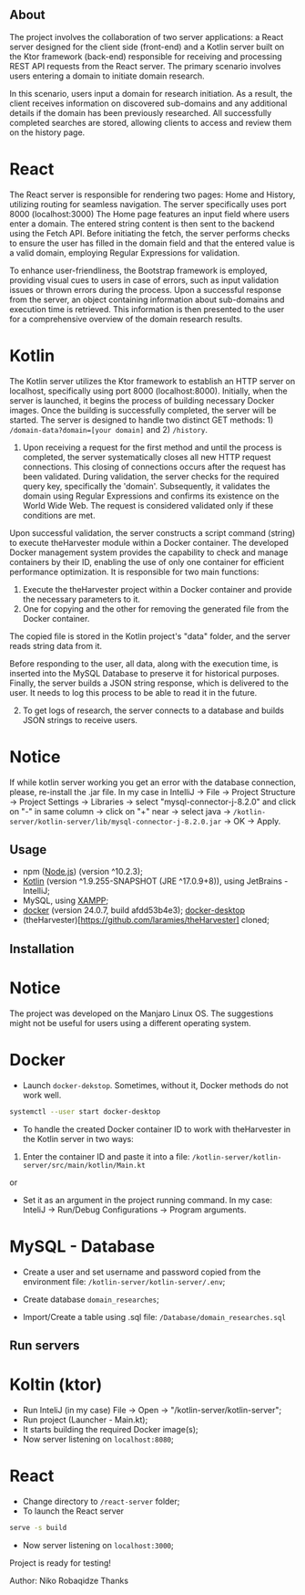 ## About

The project involves the collaboration of two server applications: a React server designed for the client side (front-end) and a Kotlin server built on the Ktor framework (back-end) responsible for receiving and processing REST API requests from the React server. The primary scenario involves users entering a domain to initiate domain research.

In this scenario, users input a domain for research initiation. As a result, the client receives information on discovered sub-domains and any additional details if the domain has been previously researched. All successfully completed searches are stored, allowing clients to access and review them on the history page.

# React

The React server is responsible for rendering two pages: Home and History, utilizing routing for seamless navigation. The server specifically uses port 8000 (localhost:3000) The Home page features an input field where users enter a domain. The entered string content is then sent to the backend using the Fetch API. Before initiating the fetch, the server performs checks to ensure the user has filled in the domain field and that the entered value is a valid domain, employing Regular Expressions for validation.

To enhance user-friendliness, the Bootstrap framework is employed, providing visual cues to users in case of errors, such as input validation issues or thrown errors during the process. Upon a successful response from the server, an object containing information about sub-domains and execution time is retrieved. This information is then presented to the user for a comprehensive overview of the domain research results.

# Kotlin

The Kotlin server utilizes the Ktor framework to establish an HTTP server on localhost, specifically using port 8000 (localhost:8000). Initially, when the server is launched, it begins the process of building necessary Docker images. Once the building is successfully completed, the server will be started. The server is designed to handle two distinct GET methods: 1) `/domain-data?domain=[your domain]` and 2) `/history`.

1) Upon receiving a request for the first method and until the process is completed, the server systematically closes all new HTTP request connections. This closing of connections occurs after the request has been validated. During validation, the server checks for the required query key, specifically the 'domain'. Subsequently, it validates the domain using Regular Expressions and confirms its existence on the World Wide Web. The request is considered validated only if these conditions are met.

Upon successful validation, the server constructs a script command (string) to execute theHarvester module within a Docker container. The developed Docker management system provides the capability to check and manage containers by their ID, enabling the use of only one container for efficient performance optimization. It is responsible for two main functions: 

1) Execute the theHarvester project within a Docker container and provide the necessary parameters to it. 
2) One for copying and the other for removing the generated file from the Docker container. 

The copied file is stored in the Kotlin project's "data" folder, and the server reads string data from it.

Before responding to the user, all data, along with the execution time, is inserted into the MySQL Database to preserve it for historical purposes. Finally, the server builds a JSON string response, which is delivered to the user. It needs to log this process to be able to read it in the future.

2) To get logs of research, the server connects to a database and builds JSON strings to receive users.

# Notice
If while kotlin server working you get an error with the database connection, please, re-install the .jar file. In my case in IntelliJ -> File -> Project Structure -> Project Settings -> Libraries -> select "mysql-connector-j-8.2.0" and click on "-" in same column -> click on "+" near -> select java -> `/kotlin-server/kotlin-server/lib/mysql-connector-j-8.2.0.jar` -> OK -> Apply.

## Usage
 - npm ([Node.js](https://nodejs.org/en)) (version ^10.2.3);
 - [Kotlin](https://kotlinlang.org/) (version ^1.9.255-SNAPSHOT (JRE ^17.0.9+8)), using JetBrains - IntelliJ;
 - MySQL, using [XAMPP](https://www.apachefriends.org/);
 - [docker](https://www.docker.com/) (version 24.0.7, build afdd53b4e3);
    [docker-desktop](https://www.docker.com/products/docker-desktop/)
 - (theHarvester)[https://github.com/laramies/theHarvester] cloned;

## Installation

# Notice
The project was developed on the Manjaro Linux OS. The suggestions might not be useful for users using a different operating system.

# Docker

 - Launch `docker-dekstop`. Sometimes, without it, Docker methods do not work well.

```bash
systemctl --user start docker-desktop
```
 - To handle the created Docker container ID to work with theHarvester in the Kotlin server in two ways:

1) Enter the container ID and paste it into a file:
`/kotlin-server/kotlin-server/src/main/kotlin/Main.kt`

or

 - Set it as an argument in the project running command. In my case: InteliJ -> Run/Debug Configurations -> Program arguments.

# MySQL - Database

 - Create a user and set username and password copied from the environment file:
`/kotlin-server/kotlin-server/.env`;

 - Create database `domain_researches`;

 - Import/Create a table using .sql file:
`/Database/domain_researches.sql`

## Run servers

# Koltin (ktor)
 - Run InteliJ (in my case) File -> Open -> "/kotlin-server/kotlin-server";
 - Run project (Launcher - Main.kt);
 - It starts building the required Docker image(s); 
 - Now server listening on `localhost:8080`;

# React
 - Change directory to `/react-server` folder;
 - To launch the React server
```bash
serve -s build
```
 - Now server listening on `localhost:3000`;

<!-- ------------------------------ The end. ------------------------------- -->
Project is ready for testing!

Author: Niko Robaqidze
Thanks